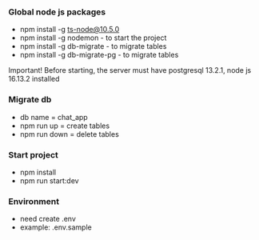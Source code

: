 ### Global node js packages

* npm install -g ts-node@10.5.0
* npm install -g nodemon - to start the project
* npm install -g db-migrate - to migrate tables
* npm install -g db-migrate-pg - to migrate tables

Important!
Before starting, the server must have postgresql 13.2.1, node js 16.13.2 installed

### Migrate db
* db name = chat_app
* npm run up = create tables
* npm run down = delete tables

### Start project
* npm install
* npm run start:dev

### Environment
* need create .env
* example: .env.sample